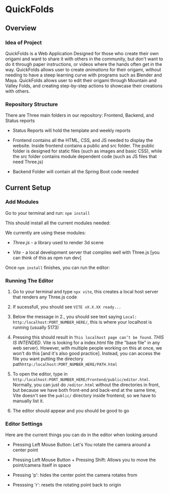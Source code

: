 # QuickFolds

## Overview

### Idea of Project

QuickFolds is a Web Application Designed for those who create their own origami and
want to share it with others in the community, but don't want to do it through paper
instructions, or videos where the hands often get in the way. QuickFolds allows
user to create _animations_ for their origami, without needing to have a steep learning curve
with programs such as Blender and Maya. QuickFolds allows user to edit
their origami through Mountain and Valley Folds, and creating step-by-step actions
to showcase their creations with others.

### Repository Structure

There are Three main folders in our repository: Frontend, Backend, and Status reports

+ Status Reports will hold the template and weekly reports

+ Frontend contains all the HTML, CSS, and JS needed to display the website. Inside frontend
contains a public and src folder. The public folder is designed for static files (such as images and
basic CSS), while the src folder contains module dependent code (such as JS files that need Three.js)

+ Backend Folder will contain all the Spring Boot code needed


## Current Setup

### Add Modules

Go to your terminal and run:
`npm install`

This should install all the current modules needed:

We currently are using these modules:

+ _Three.js_ - a library used to render 3d scene

+ _Vite_ - a local development server that compiles well with Three.js [you can think of this as npm run dev]

Once `npm install` finishes, you can run the editor:

### Running The Editor

1. Go to your terminal and type  `npx vite`, this creates a local host server that renders any Three.js code

2. If sucessfull, you should see `VITE vX.X.XX ready...`

3. Below the message in 2., you should see text saying `Local: http:/localhost:PORT_NUMBER_HERE/`, this is where your localhost is running (usually 5173)

4. Pressing this should result in `This localhost page can’t be found`. _THIS IS INTENDED_. Vite is looking for a index.html file (the "base file" in any web server). However, with multiple people working on this at once, we won't do this [and it's also good practice]. Instead, you can access the file you want putting the directory path`http:/localhost:PORT_NUMBER_HERE/PATH.html`

5. To open the editor, type in `http:/localhost:PORT_NUMBER_HERE/Frontend/public/editor.html`. Normally, you can just do `/editor.html` without the directories in front, but because we have both front-end and back-end at the same time, Vite doesn't see the `public/` directory inside frontend, so we have to manually list it.

6. The editor should appear and you should be good to go


### Editor Settings

Here are the current things you can do in the editor when looking around

+ Pressing Left Mouse Button: Let's You rotate the camera around a center point

+ Pressing Left Mouse Button + Pressing Shift: Allows you to move the point/camera itself in space

+ Pressing 'p': hides the center point the camera rotates from

+ Presssing 'r': resets the rotating point back to origin
